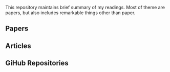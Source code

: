 This repository maintains brief summary of my readings. Most of theme are papers, but also includes remarkable things other than paper.

## Papers

## Articles

## GiHub Repositories
